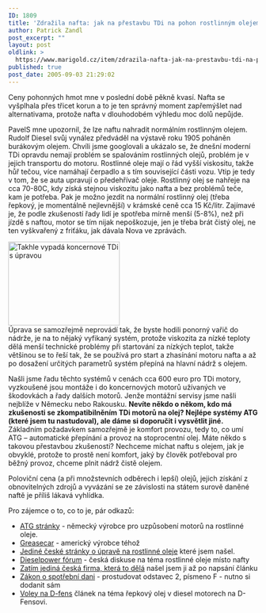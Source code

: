 ```yaml
---
ID: 1809
title: 'Zdražila nafta: jak na přestavbu TDi na pohon rostlinným olejem'
author: Patrick Zandl
post_excerpt: ""
layout: post
oldlink: >
  https://www.marigold.cz/item/zdrazila-nafta-jak-na-prestavbu-tdi-na-pohon-rostlinnym-olejem
published: true
post_date: 2005-09-03 21:29:02
---
```

<p>Ceny pohonných hmot mne v poslední době pěkně kvasí. Nafta se vyšplhala přes třicet korun a to je ten správný moment zapřemýšlet nad alternativama, protože nafta v dlouhodobém výhledu moc dolů nepůjde. </p>

<p>PavelS mne upozornil, že lze naftu nahradit normálním rostlinným olejem. Rudolf Diesel svůj vynález předváděl na výstavě roku  1905  poháněn burákovým olejem. Chvíli jsme googlovali a ukázalo se, že dnešní moderní TDi  opravdu nemají problém se spalováním rostlinných olejů, problém je v jejich transportu do motoru. Rostlinné oleje mají o řád vyšší viskositu, takže hůř tečou, více namáhají čerpadlo a s tím související části vozu. Vtip je tedy v tom, že se auta upravují o předehřívač oleje. Rostlinný olej se nahřeje na cca 70-80C, kdy získá stejnou viskozitu jako nafta a bez problémů teče, kam je potřeba. Pak je možno jezdit na normální rostlinný olej (třeba řepkový, je momentálně nejlevnější) v krámské ceně cca 15 Kč/litr. Zajímavé je, že podle zkušeností řady lidí je spotřeba mírně menší (5-8%), než při jízdě s naftou, motor se tím nijak nepoškozuje, jen je třeba brát čistý olej, ne ten vyškvařený z friťáku, jak dávala Nova ve zprávách.</p>

<div class="rightbox"><img src="/wp-content/uploads/20050903-tdiprestavba.jpg" alt="Takhle vypadá koncernové TDi s úpravou " width="225" height="169" /></div>Úprava se samozřejmě neprovádí tak, že byste hodili ponorný vařič do nádrže, je na to nějaký vyfikaný systém, protože viskozita za nízké teploty dělá menší technické problémy při startování za nízkých teplot, takže většinou se to řeší tak, že se používá pro start a zhasínání motoru nafta a až po dosažení určitých parametrů systém přepíná na hlavní nádrž s olejem. </p>

<p>Našli jsme řadu těchto systémů v cenách cca 600 euro pro TDi motory, vyzkoušené jsou montáže i do koncernových motorů užívaných ve škodovkách a řady dalších motorů. Jenže montážní servisy jsme našli nejblíže v Německu nebo Rakousku. <strong>Nevíte někdo o někom, kdo má zkušenosti se zkompatibilněním TDi motorů na olej? Nejlépe systémy ATG (které jsem tu nastudoval), ale dáme si doporučit i vysvětlit jiné.</strong> Základním požadavkem samozřejmě je komfort provozu, tedy to, co umí ATG – automatické přepínání a provoz na stoprocentní olej. Máte někdo s takovou přestavbou zkušenosti? Nechceme míchat naftu s olejem, jak je obvyklé, protože to prostě není komfort, jaký by člověk potřeboval pro běžný provoz, chceme plnit nádrž čistě olejem. </p>

<p>Poloviční cena (a při množstevních odběrech i lepší) olejů, jejich získání z obnovitelných zdrojů a vyvázání se ze závislosti na státem surově daněné naftě je příliš lákavá vyhlídka.</p>

<p>Pro zájemce o to, co to je, pár odkazů:</p>

<ul>
<li><a href="http://www.diesel-therm.de/">ATG stránky</a> - německý výrobce pro uzpůsobení motorů na rostlinné oleje.</li>
<li><a href="http://www.greasecar.com">Greasecar</a> - americký výrobce téhož</li>
<li><a href="http://web.quick.cz/goldwafer/domek/Pohon_Repkovy_Olej/drive_your_diesel.htm">Jediné české stránky o úpravě na rostlinné oleje</a> které jsem našel.</li>
<li><a href="http://tdi.dieselpower.cz/forum/viewtopic.php?id=7&amp;t_id=3">Dieselpower fórum</a> - česká diskuse na téma rostlinné oleje místo nafty</li>
<li><a href="http://www.rapidoil.cz/">Zatím jediná česká firma, která to dělá</a> našel jsem ji až po napsání článku</li>
<li><a href="http://business.center.cz/business/pravo/zakony/spotrebnidan/cast2.asp">Zákon o spotřební dani</a> - prostudovat odstavec 2, písmeno F - nutno si dodanit sám</li>
<li><a href="http://www.dfens-cz.com/view.php?cisloclanku=2005090501">Voley na D-fens</a> článek na téma řepkový olej v diesel motorech na D-Fensovi.</li>
</ul>